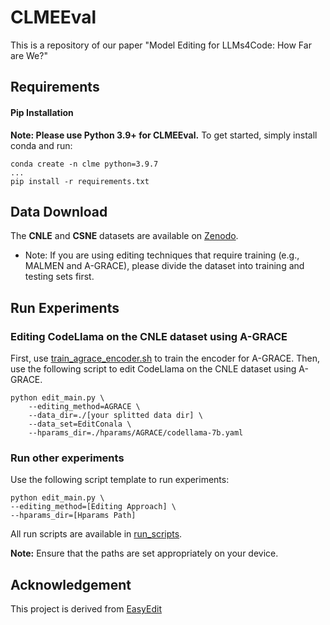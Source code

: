 # CLMEEval

This is a repository of our paper "Model Editing for LLMs4Code: How Far are We?"

## Requirements

#### Pip Installation

**Note: Please use Python 3.9+ for CLMEEval.**
To get started, simply install conda and run:

```shell
conda create -n clme python=3.9.7
...
pip install -r requirements.txt
```
## Data Download

The **CNLE** and **CSNE** datasets are available on [Zenodo](https://doi.org/10.5281/zenodo.12818365).

* Note: If you are using editing techniques that require training (e.g., MALMEN and A-GRACE), please divide the dataset into training and testing sets first.

## Run Experiments

### Editing CodeLlama on the CNLE dataset using A-GRACE
First, use [train_agrace_encoder.sh](./train_agrace_encoder.sh) to train the encoder for A-GRACE. Then, use the following script to edit CodeLlama on the CNLE dataset using A-GRACE.


```shell
python edit_main.py \
    --editing_method=AGRACE \
    --data_dir=./[your splitted data dir] \
    --data_set=EditConala \
    --hparams_dir=./hparams/AGRACE/codellama-7b.yaml
```

### Run other experiments
Use the following script template to run experiments:

```shell
python edit_main.py \
--editing_method=[Editing Approach] \
--hparams_dir=[Hparams Path]
```

All run scripts are available in [run_scripts](./run_scripts.sh).


**Note:** Ensure that the paths are set appropriately on your device.

## Acknowledgement
This project is derived from [EasyEdit](https://github.com/zjunlp/EasyEdit)
